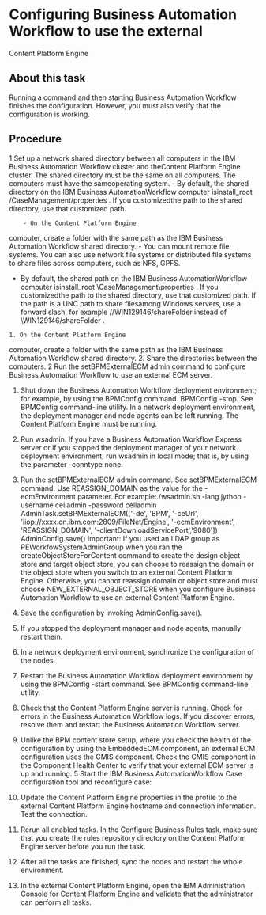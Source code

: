 # Configuring Business Automation Workflow to use the external
Content Platform Engine

## About this task

Running a command and then starting Business Automation Workflow
finishes the configuration. However, you must also verify that the configuration is working.

## Procedure

1 Set up a network shared directory between all computers in the IBM Business Automation Workflow cluster and theContent Platform Engine cluster. The shared directory must be the same on all computers. The computers must have the sameoperating system.
    - By default, the shared directory on the IBM Business AutomationWorkflow computer isinstall\_root /CaseManagement/properties . If you customizedthe path to the shared directory, use that customized path.

<!-- image -->

<!-- image -->

        - On the Content Platform Engine
computer, create a folder with the same path as the IBM Business Automation
Workflow shared directory.
        - You can mount remote file systems. You can also use network file systems or distributed file
systems to share files across computers, such as NFS, GPFS.
- By default, the shared path on the IBM Business AutomationWorkflow computer isinstall\_root \CaseManagement\properties . If you customizedthe path to the shared directory, use that customized path. If the path is a UNC path to share filesamong Windows servers, use a forward slash, for example //WIN129146/shareFolder instead of \\WIN129146/shareFolder .

<!-- image -->

    1. On the Content Platform Engine
computer, create a folder with the same path as the IBM Business Automation
Workflow shared directory.
    2. Share the directories between the computers.
2 Run the setBPMExternalECM admin command to configure Business Automation Workflow to use an external ECM server.

1. Shut down the Business Automation Workflow deployment
environment; for example, by using the BPMConfig command. BPMConfig
-stop. See BPMConfig command-line utility. In a network deployment environment, the
deployment manager and node agents can be left running. The Content Platform Engine must be running.
2. Run wsadmin. If you have a   Business Automation Workflow
Express server or if you stopped the deployment manager of your network deployment environment, run
wsadmin in local mode; that is, by using the parameter -conntype
none.
3. Run the setBPMExternalECM admin command. See setBPMExternalECM command. Use REASSIGN\_DOMAIN as the value for the
-ecmEnvironment parameter.
For
example:./wsadmin.sh -lang jython -username  celladmin -password celladmin
AdminTask.setBPMExternalECM(['-de', 'BPM', '-ceUrl', 'iiop://xxxx.cn.ibm.com:2809/FileNet/Engine', '-ecmEnvironment', 'REASSIGN\_DOMAIN', '-clientDownloadServicePort','9080'])
AdminConfig.save()
Important: If you used an LDAP group as PEWorkfowSystemAdminGroup
when you ran the createObjectStoreForContent command to create the design object store
and target object store, you can choose to reassign the domain or the object store when you switch
to an external Content Platform Engine. Otherwise, you cannot
reassign domain or object store and must choose NEW\_EXTERNAL\_OBJECT\_STORE when
you configure Business Automation Workflow to use an external
Content Platform Engine.
4. Save the configuration by invoking AdminConfig.save().
5. If you stopped the deployment manager and node agents, manually restart them.
6. In a network deployment environment, synchronize the configuration of the nodes.
7. Restart the Business Automation Workflow deployment environment
by using the BPMConfig
-start command. See BPMConfig command-line utility.
3. Check that the Content Platform Engine server is running.
Check for errors in the Business Automation Workflow logs. If you
discover errors, resolve them and restart the Business Automation Workflow server.
4. Unlike the BPM content store setup, where you check
the health of the configuration by using the EmbeddedECM component, an external ECM configuration
uses the CMIS component. Check the CMIS component in the Component Health Center to verify that your
external ECM server is up and running.
5 Start the IBM Business AutomationWorkflow Case configuration tool and reconfigure case:

1. Update the Content Platform Engine properties in
the profile to the external Content Platform Engine hostname
and connection information. Test the connection.
2. Rerun all enabled tasks. In the Configure Business Rules task, make
sure that you create the rules repository directory on the Content Platform Engine server before you run the task.
3. After all the tasks are finished, sync the nodes and restart the whole
environment.
6. In the external Content Platform Engine, open the
IBM Administration Console for Content Platform Engine and
validate that the administrator can perform all tasks.